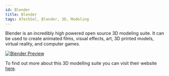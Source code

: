 ```yaml
---
id: Blender
title: Blender
tags: ATechSol, Blender, 3D, Modeling
---
```


Blender is an incredibly high powered open source 3D modeling suite. It can be used to create animated films, visual effects, art, 3D printed models, virtual reality, and computer games. 

[<img alt="Blender Preview" src="/img/Blender.png" />](https://www.blender.org/)

To find out more about this 3D modelling suite you can visit their website [here](https://www.blender.org/).